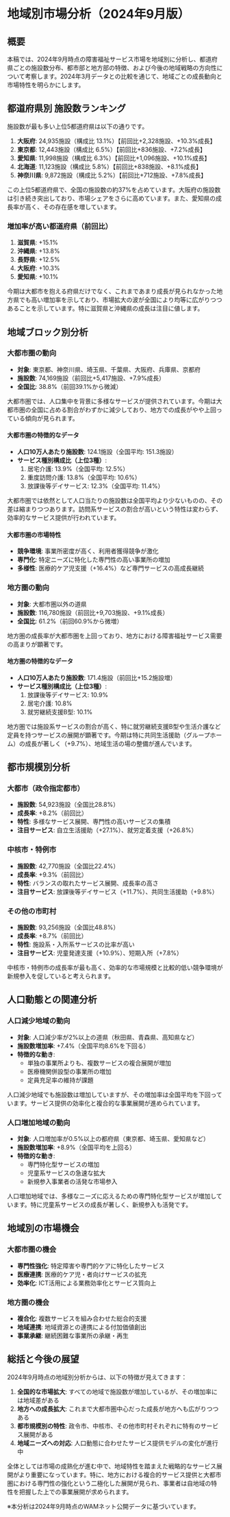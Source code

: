 # 地域別市場分析（2024年9月版）

## 概要

本稿では、2024年9月時点の障害福祉サービス市場を地域別に分析し、都道府県ごとの施設数分布、都市部と地方部の特徴、および今後の地域戦略の方向性について考察します。2024年3月データとの比較を通じて、地域ごとの成長動向と市場特性を明らかにします。

## 都道府県別 施設数ランキング

施設数が最も多い上位5都道府県は以下の通りです。

1. **大阪府**: 24,935施設（構成比 13.1%）【前回比+2,328施設、+10.3%成長】
2. **東京都**: 12,443施設（構成比 6.5%）【前回比+836施設、+7.2%成長】
3. **愛知県**: 11,998施設（構成比 6.3%）【前回比+1,096施設、+10.1%成長】
4. **北海道**: 11,123施設（構成比 5.8%）【前回比+838施設、+8.1%成長】
5. **神奈川県**: 9,872施設（構成比 5.2%）【前回比+712施設、+7.8%成長】

この上位5都道府県で、全国の施設数の約37%を占めています。大阪府の施設数は引き続き突出しており、市場シェアをさらに高めています。また、愛知県の成長率が高く、その存在感を増しています。

### 増加率が高い都道府県（前回比）

1. **滋賀県**: +15.1%
2. **沖縄県**: +13.8%
3. **長野県**: +12.5%
4. **大阪府**: +10.3%
5. **愛知県**: +10.1%

今期は大都市を抱える府県だけでなく、これまであまり成長が見られなかった地方県でも高い増加率を示しており、市場拡大の波が全国により均等に広がりつつあることを示しています。特に滋賀県と沖縄県の成長は注目に値します。

## 地域ブロック別分析

### 大都市圏の動向

- **対象**: 東京都、神奈川県、埼玉県、千葉県、大阪府、兵庫県、京都府
- **施設数**: 74,169施設（前回比+5,417施設、+7.9%成長）
- **全国比**: 38.8%（前回39.1%から微減）

大都市圏では、人口集中を背景に多様なサービスが提供されています。今期は大都市圏の全国に占める割合がわずかに減少しており、地方での成長がやや上回っている傾向が見られます。

#### 大都市圏の特徴的なデータ

- **人口10万人あたり施設数**: 124.1施設（全国平均: 151.3施設）
- **サービス種別構成比（上位3種）**:
  1. 居宅介護: 13.9%（全国平均: 12.5%）
  2. 重度訪問介護: 13.8%（全国平均: 10.6%）
  3. 放課後等デイサービス: 12.3%（全国平均: 11.4%）

大都市圏では依然として人口当たりの施設数は全国平均より少ないものの、その差は縮まりつつあります。訪問系サービスの割合が高いという特性は変わらず、効率的なサービス提供が行われています。

#### 大都市圏の市場特性

- **競争環境**: 事業所密度が高く、利用者獲得競争が激化
- **専門化**: 特定ニーズに特化した専門性の高い事業所の増加
- **多様性**: 医療的ケア児支援（+16.4%）など専門サービスの高成長継続

### 地方圏の動向

- **対象**: 大都市圏以外の道県
- **施設数**: 116,780施設（前回比+9,703施設、+9.1%成長）
- **全国比**: 61.2%（前回60.9%から微増）

地方圏の成長率が大都市圏を上回っており、地方における障害福祉サービス需要の高まりが顕著です。

#### 地方圏の特徴的なデータ

- **人口10万人あたり施設数**: 171.4施設（前回比+15.2施設増）
- **サービス種別構成比（上位3種）**:
  1. 放課後等デイサービス: 10.9%
  2. 居宅介護: 10.8%
  3. 就労継続支援B型: 10.1%

地方圏では施設系サービスの割合が高く、特に就労継続支援B型や生活介護など定員を持つサービスの展開が顕著です。今期は特に共同生活援助（グループホーム）の成長が著しく（+9.7%）、地域生活の場の整備が進んでいます。

## 都市規模別分析

### 大都市（政令指定都市）

- **施設数**: 54,923施設（全国比28.8%）
- **成長率**: +8.2%（前回比）
- **特性**: 多様なサービス展開、専門性の高いサービスの集積
- **注目サービス**: 自立生活援助（+27.1%）、就労定着支援（+26.8%）

### 中核市・特例市

- **施設数**: 42,770施設（全国比22.4%）
- **成長率**: +9.3%（前回比）
- **特性**: バランスの取れたサービス展開、成長率の高さ
- **注目サービス**: 放課後等デイサービス（+11.7%）、共同生活援助（+9.8%）

### その他の市町村

- **施設数**: 93,256施設（全国比48.8%）
- **成長率**: +8.7%（前回比）
- **特性**: 施設系・入所系サービスの比率が高い
- **注目サービス**: 児童発達支援（+10.9%）、短期入所（+7.8%）

中核市・特例市の成長率が最も高く、効率的な市場規模と比較的低い競争環境が新規参入を促していると考えられます。

## 人口動態との関連分析

### 人口減少地域の動向

- **対象**: 人口減少率が2%以上の道県（秋田県、青森県、高知県など）
- **施設数増加率**: +7.4%（全国平均8.6%を下回る）
- **特徴的な動き**:
  - 単独の事業所よりも、複数サービスの複合展開が増加
  - 医療機関併設型の事業所の増加
  - 定員充足率の維持が課題

人口減少地域でも施設数は増加していますが、その増加率は全国平均を下回っています。サービス提供の効率化と複合的な事業展開が進められています。

### 人口増加地域の動向

- **対象**: 人口増加率が0.5%以上の都府県（東京都、埼玉県、愛知県など）
- **施設数増加率**: +8.9%（全国平均を上回る）
- **特徴的な動き**:
  - 専門特化型サービスの増加
  - 児童系サービスの急速な拡大
  - 新規参入事業者の活発な市場参入

人口増加地域では、多様なニーズに応えるための専門特化型サービスが増加しています。特に児童系サービスの成長が著しく、新規参入も活発です。

## 地域別の市場機会

### 大都市圏の機会

- **専門性強化**: 特定障害や専門的ケアに特化したサービス
- **医療連携**: 医療的ケア児・者向けサービスの拡充
- **効率化**: ICT活用による業務効率化とサービス質向上

### 地方圏の機会

- **複合化**: 複数サービスを組み合わせた総合的支援
- **地域連携**: 地域資源との連携による付加価値創出
- **事業承継**: 継続困難な事業所の承継・再生

## 総括と今後の展望

2024年9月時点の地域別分析からは、以下の特徴が見えてきます：

1. **全国的な市場拡大**: すべての地域で施設数が増加しているが、その増加率には地域差がある
2. **地方への成長拡大**: これまで大都市圏中心だった成長が地方へも広がりつつある
3. **都市規模別の特性**: 政令市、中核市、その他市町村それぞれに特有のサービス展開がある
4. **地域ニーズへの対応**: 人口動態に合わせたサービス提供モデルの変化が進行中

全体としては市場の成熟化が進む中で、地域特性を踏まえた戦略的なサービス展開がより重要になっています。特に、地方における複合的サービス提供と大都市圏における専門性の強化という二極化した展開が見られ、事業者は自地域の特性を把握した上での事業展開が求められます。

※本分析は2024年9月時点のWAMネット公開データに基づいています。
